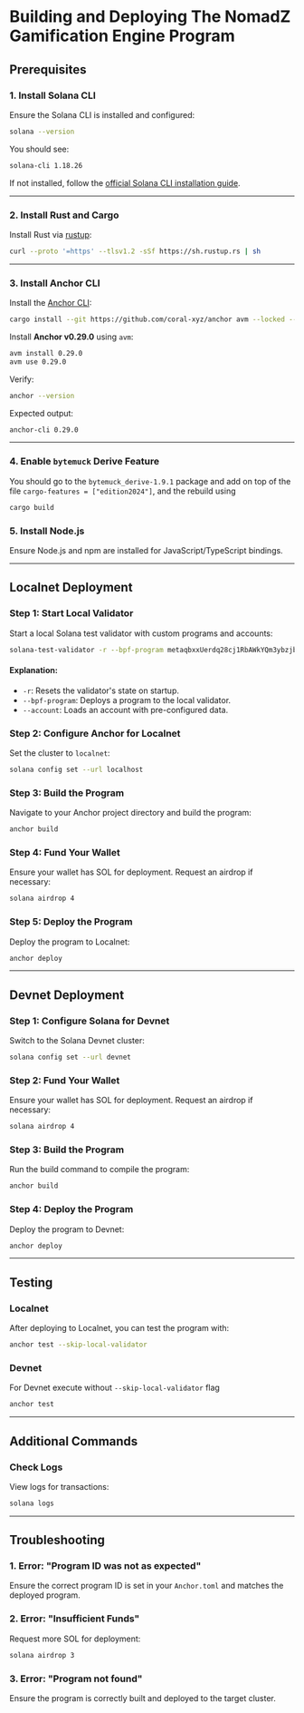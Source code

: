 
# Building and Deploying The NomadZ Gamification Engine Program

## Prerequisites

### 1. Install Solana CLI

Ensure the Solana CLI is installed and configured:
```bash
solana --version
```

You should see:
```bash
solana-cli 1.18.26
```

If not installed, follow the [official Solana CLI installation guide](https://docs.solana.com/cli/install-solana-cli-tools).

---

### 2. Install Rust and Cargo

Install Rust via [rustup](https://rustup.rs/):
```bash
curl --proto '=https' --tlsv1.2 -sSf https://sh.rustup.rs | sh
```

---

### 3. Install Anchor CLI

Install the [Anchor CLI](https://www.anchor-lang.com/docs/installation):
```bash
cargo install --git https://github.com/coral-xyz/anchor avm --locked --force
```

Install **Anchor v0.29.0** using `avm`:
```bash
avm install 0.29.0
avm use 0.29.0
```

Verify:
```bash
anchor --version
```

Expected output:
```bash
anchor-cli 0.29.0
```

---

### 4. Enable `bytemuck` Derive Feature

You should go to the `bytemuck_derive-1.9.1` package and add on top of the file `cargo-features = ["edition2024"]`, and the rebuild using

```sh
cargo build
```

### 5. Install Node.js
Ensure Node.js and npm are installed for JavaScript/TypeScript bindings.

---

## Localnet Deployment

### Step 1: Start Local Validator
Start a local Solana test validator with custom programs and accounts:
```bash
solana-test-validator -r --bpf-program metaqbxxUerdq28cj1RbAWkYQm3ybzjb6a8bt518x1s dump_programs/metaplex_token_metadata_program.so --bpf-program CoREENxT6tW1HoK8ypY1SxRMZTcVPm7R94rH4PZNhX7d dump_programs/metaplex_core_program.so
```

#### Explanation:
- `-r`: Resets the validator's state on startup.
- `--bpf-program`: Deploys a program to the local validator.
- `--account`: Loads an account with pre-configured data.

### Step 2: Configure Anchor for Localnet
Set the cluster to `localnet`:
```bash
solana config set --url localhost
```

### Step 3: Build the Program
Navigate to your Anchor project directory and build the program:
```bash
anchor build
```

### Step 4: Fund Your Wallet
Ensure your wallet has SOL for deployment. Request an airdrop if necessary:
```bash
solana airdrop 4
```

### Step 5: Deploy the Program
Deploy the program to Localnet:
```bash
anchor deploy
```

---

## Devnet Deployment

### Step 1: Configure Solana for Devnet
Switch to the Solana Devnet cluster:
```bash
solana config set --url devnet
```

### Step 2: Fund Your Wallet
Ensure your wallet has SOL for deployment. Request an airdrop if necessary:
```bash
solana airdrop 4
```

### Step 3: Build the Program
Run the build command to compile the program:
```bash
anchor build
```

### Step 4: Deploy the Program
Deploy the program to Devnet:
```bash
anchor deploy
```

---

## Testing

### Localnet
After deploying to Localnet, you can test the program with:
```bash
anchor test --skip-local-validator
```

### Devnet
For Devnet execute without `--skip-local-validator` flag
```bash
anchor test
```
---

## Additional Commands

### Check Logs
View logs for transactions:
```bash
solana logs
```

---

## Troubleshooting

### 1. **Error: "Program ID was not as expected"**
Ensure the correct program ID is set in your `Anchor.toml` and matches the deployed program.

### 2. **Error: "Insufficient Funds"**
Request more SOL for deployment:
```bash
solana airdrop 3
```

### 3. **Error: "Program not found"**
Ensure the program is correctly built and deployed to the target cluster.
